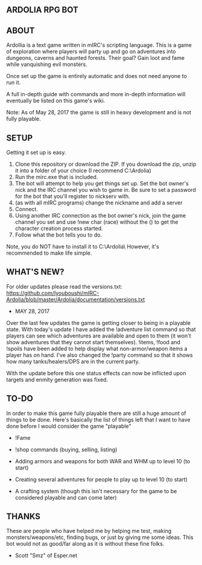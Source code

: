 ARDOLIA RPG BOT 
--------------

## ABOUT

Ardollia is a text game written in mIRC's scripting language.  This is a game of exploration where players will party up and go on adventures into dungeons, caverns and haunted forests. Their goal? Gain loot and fame while vanquishing evil monsters.

Once set up the game is entirely automatic and does not need anyone to run it.

A full in-depth guide with commands and more in-depth information will eventually be listed on this game's wiki.

Note: As of May 28, 2017 the game is still in heavy development and is not fully playable.


## SETUP

Getting it set up is easy.

 1. Clone this repository or download the ZIP.  If you download the zip, unzip it into a folder of your choice (I recommend C:\Ardolia)
 2. Run the mirc.exe that is included.
 3. The bot will attempt to help you get things set up.  Set the bot owner's nick and the IRC channel you wish to game in.  Be sure to set a password for the bot that you'll register to nickserv with.
 4. (as with all mIRC programs) change the nickname and add a server
 5. Connect.
 6. Using another IRC connection as the bot owner's nick, join the game channel you set and use !new char (race)  without the () to get the character creation process started.
 7. Follow what the bot tells you to do. 

Note, you do NOT have to install it to C:\Ardolia\ However, it's recommended to make life simple.

   
## WHAT'S NEW?

For older updates please read the versions.txt: https://github.com/Iyouboushi/mIRC-Ardolia/blob/master/Ardolia/documentation/versions.txt

* MAY 28, 2017

Over the last few updates the game is getting closer to being in a playable state. With today's update I have added the !adventure list command so that players can see which adventures are available and open to them (it won't show adventures that they cannot start themselves).  !items, !food and !spoils have been added to help display what non-armor/weapon items a player has on hand.  I've also changed the !party command so that it shows how many tanks/healers/DPS are in the current party.

With the update before this one status effects can now be inflicted upon targets and enmity generation was fixed.

## TO-DO

In order to make this game fully playable there are still a huge amount of things to be done.  Here's basically the list of things left that I want to have done before I would consider the game "playable"

* !Fame

* !shop commands (buying, selling, listing)

* Adding armors and weapons for both WAR and WHM up to level 10 (to start)

* Creating several adventures for people to play up to level 10 (to start)

* A crafting system (though this isn't necessary for the game to be considered playable and can come later)

## THANKS

These are people who have helped me by helping me test, making monsters/weapons/etc, finding bugs, or just by giving me some ideas.  This bot would not as good/far along as it is without these fine folks.

* Scott "Smz" of Esper.net

